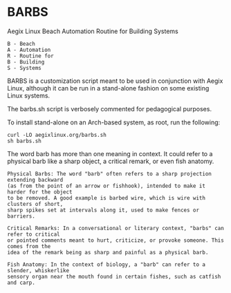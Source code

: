 # BARBS

 Aegix Linux
 Beach Automation Routine for Building Systems

``` Text
B - Beach
A - Automation
R - Routine for
B - Building
S - Systems
```

BARBS is a customization script meant to be used in conjunction with Aegix Linux, although it can be run in a stand-alone fashion on some existing Linux systems.

The barbs.sh script is verbosely commented for pedagogical purposes.

To install stand-alone on an Arch-based system, as root, run the following:

```
curl -LO aegixlinux.org/barbs.sh
sh barbs.sh
```

The word barb has more than one meaning in context. It could refer to a physical barb like a sharp object, a critical remark, or even fish anatomy.

``` Text
Physical Barbs: The word "barb" often refers to a sharp projection extending backward
(as from the point of an arrow or fishhook), intended to make it harder for the object
to be removed. A good example is barbed wire, which is wire with clusters of short,
sharp spikes set at intervals along it, used to make fences or barriers.

Critical Remarks: In a conversational or literary context, "barbs" can refer to critical
or pointed comments meant to hurt, criticize, or provoke someone. This comes from the
idea of the remark being as sharp and painful as a physical barb.

Fish Anatomy: In the context of biology, a "barb" can refer to a slender, whiskerlike
sensory organ near the mouth found in certain fishes, such as catfish and carp.
```
